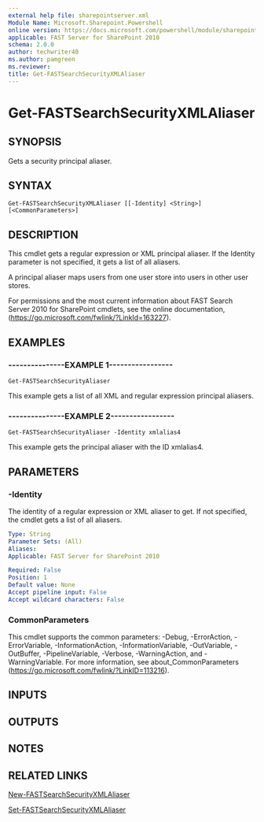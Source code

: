 ```yaml
---
external help file: sharepointserver.xml
Module Name: Microsoft.Sharepoint.Powershell
online version: https://docs.microsoft.com/powershell/module/sharepoint-server/get-fastsearchsecurityxmlaliaser
applicable: FAST Server for SharePoint 2010
schema: 2.0.0
author: techwriter40
ms.author: pamgreen
ms.reviewer:
title: Get-FASTSearchSecurityXMLAliaser
---
```


# Get-FASTSearchSecurityXMLAliaser

## SYNOPSIS
Gets a security principal aliaser.

## SYNTAX

```
Get-FASTSearchSecurityXMLAliaser [[-Identity] <String>] [<CommonParameters>]
```

## DESCRIPTION
This cmdlet gets a regular expression or XML principal aliaser.
If the Identity parameter is not specified, it gets a list of all aliasers.

A principal aliaser maps users from one user store into users in other user stores.

For permissions and the most current information about FAST Search Server 2010 for SharePoint cmdlets, see the online documentation, (https://go.microsoft.com/fwlink/?LinkId=163227).

## EXAMPLES

### ---------------EXAMPLE 1-----------------
```
Get-FASTSearchSecurityAliaser
```

This example gets a list of all XML and regular expression principal aliasers.

### ---------------EXAMPLE 2-----------------
```
Get-FASTSearchSecurityAliaser -Identity xmlalias4
```

This example gets the principal aliaser with the ID xmlalias4.

## PARAMETERS

### -Identity
The identity of a regular expression or XML aliaser to get.
If not specified, the cmdlet gets a list of all aliasers.

```yaml
Type: String
Parameter Sets: (All)
Aliases: 
Applicable: FAST Server for SharePoint 2010

Required: False
Position: 1
Default value: None
Accept pipeline input: False
Accept wildcard characters: False
```

### CommonParameters
This cmdlet supports the common parameters: -Debug, -ErrorAction, -ErrorVariable, -InformationAction, -InformationVariable, -OutVariable, -OutBuffer, -PipelineVariable, -Verbose, -WarningAction, and -WarningVariable. For more information, see about_CommonParameters (https://go.microsoft.com/fwlink/?LinkID=113216).

## INPUTS

## OUTPUTS

## NOTES

## RELATED LINKS

[New-FASTSearchSecurityXMLAliaser](New-FASTSearchSecurityXMLAliaser.md)

[Set-FASTSearchSecurityXMLAliaser](Set-FASTSearchSecurityXMLAliaser.md)

